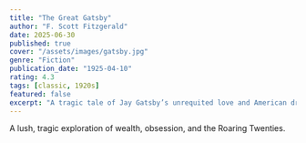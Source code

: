 ```yaml
---
title: "The Great Gatsby"
author: "F. Scott Fitzgerald"
date: 2025-06-30
published: true
cover: "/assets/images/gatsby.jpg"
genre: "Fiction"
publication_date: "1925-04-10"
rating: 4.3
tags: [classic, 1920s]
featured: false
excerpt: "A tragic tale of Jay Gatsby’s unrequited love and American dreams."
---
```

A lush, tragic exploration of wealth, obsession, and the Roaring Twenties.
